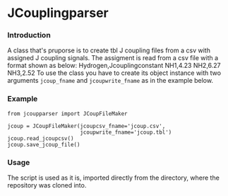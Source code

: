 # JCouplingparser


### Introduction

A class that's pruporse is to create tbl J coupling files from a csv with assigned
J coupling signals. The assigment is read from a csv file with a format shown
as below:
    Hydrogen,Jcouplingconstant
    NH1,4.23
    NH2,6.27
    NH3,2.52
To use the class you have to create its object instance with
two arguments `jcoup_fname` and `jcoupwrite_fname` as in
the example below.

### Example

```
from jcoupparser import JCoupFileMaker

jcoup = JCoupFileMaker(jcoupcsv_fname='jcoup.csv',
                       jcoupwrite_fname='jcoup.tbl')
jcoup.read_jcoupcsv()
jcoup.save_jcoup_file()
```

### Usage
The script is used as it is, imported directly from the directory, where the repository was cloned into.
